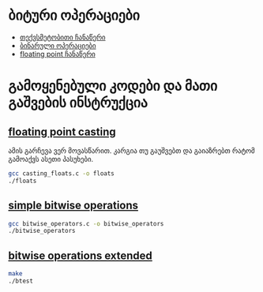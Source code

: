 # ბიტური ოპერაციები

- [თექვსმეტობითი ჩანაწერი](https://simple.wikipedia.org/wiki/Hexadecimal#:~:text=The%20hexadecimal%20numeral%20system%2C%20often,numbers%20and%20six%20extra%20symbols.)
- [ბინარული ოპერაციები](https://www.geeksforgeeks.org/bitwise-operators-in-c-cpp/)
- [floating point ჩანაწერი](https://en.wikipedia.org/wiki/Single-precision_floating-point_format)

# გამოყენებული კოდები და მათი გაშვების ინსტრუქცია

## [floating point casting](https://github.com/freeuni-paradigms/2022-fall/blob/main/Seminars/Tamta/sem4_bitwise_operations/casting_floats.c)

ამის გარჩევა ვერ მოვასწარით. კარგია თუ გაუშვებთ და გაიაზრებთ რატომ გამოაქვს ასეთი პასუხები.
```sh
gcc casting_floats.c -o floats
./floats
```

## [simple bitwise operations](https://github.com/freeuni-paradigms/2022-fall/blob/main/Seminars/Tamta/sem3_bitwise_operations/bitwise_operators.c)

```sh
gcc bitwise_operators.c -o bitwise_operators
./bitwise_operators
```

## [bitwise operations extended](https://github.com/freeuni-paradigms/2022-fall/blob/main/Seminars/Tamta/sem4_bitwise_operations/bitwise_operations_extended)

```sh
make
./btest
```
